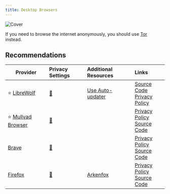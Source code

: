```yaml
---
title: Desktop Browsers
---
```


![Cover](/assets/covers/desktop-browsers.png)

If you need to browse the internet anonymously, you should use [Tor](/recommendations/internet-browsing/tor) instead.

## Recommendations


| Provider | Privacy Settings | Additional Resources | Links |
| --- | :-- | :-- | :-- |
| :star: [LibreWolf](https://librewolf.net/) | <a href="https://github.com/StellarSand/privacy-settings/blob/main/Privacy%20Settings/Firefox.md">:link:</a> | [Use Auto-updater](https://github.com/ltguillaume/librewolf-winupdater) | [Source Code](https://codeberg.org/librewolf/source)<br/>[Privacy Policy](https://librewolf.net/privacy-policy/) |
| :star: [Mullvad Browser](https://mullvad.net/en/browser) | <a href="https://github.com/StellarSand/privacy-settings/blob/main/Privacy%20Settings/Firefox.md">:link:</a> |  | [Privacy Policy](https://mullvad.net/en/help/privacy-policy)<br/>[Source Code](https://gitlab.torproject.org/tpo/applications/mullvad-browser)  |
| [Brave](https://brave.com/) | <a href="https://github.com/StellarSand/privacy-settings/blob/main/Privacy%20Settings/Brave.md">:link:</a> |  | [Privacy Policy](https://brave.com/privacy/browser)<br/>[Source Code](https://github.com/brave/brave-browser)  |
| [Firefox](https://firefox.com/) | <a href="https://github.com/StellarSand/privacy-settings/blob/main/Privacy%20Settings/Firefox.md">:link:</a> | [Arkenfox](https://github.com/arkenfox/user.js) | [Privacy Policy](https://mozilla.org/privacy/firefox)<br/>[Source Code](https://hg.mozilla.org/mozilla-central)  |
